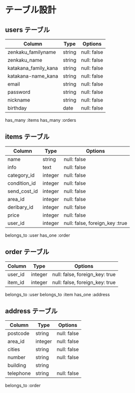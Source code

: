 # テーブル設計

## users テーブル

| Column                 | Type        | Options     |
| --------               | ------      | ----------- |
| zenkaku_familyname     | string      | null: false |
| zenkaku_name           | string      | null: false |
| katakana_family_kana   | string      | null: false |
| katakana-name_kana     | string      | null: false |
| email                  | string      | null: false |
| password               | string      | null: false |
| nickname               | string      | null: false |
| birthday               | date        | null: false |
has_many :items
has_many :orders


## items テーブル

| Column         | Type        | Options                        |
| ------         | ----------  | ------------------------------ |
| name           | string      | null: false |
| info           | text        | null: false |
| category_id    | integer     | null: false |
| condition_id   | integer     | null: false |
| send_cost_id   | integer     | null: false |
| area_id        | integer     | null: false |
| deribary_id    | integer     | null: false |
| price          | integer     | null: false |
| user_id        | integer     | null: false,  foreign_key :true |
belongs_to :user
has_one :order

## order テーブル

| Column   | Type       | Options                        |
| -------  | ---------- | ------------------------------ |
| user_id  | integer    | null: false, foreign_key: true|
| item_id  | integer    | null: false, foreign_key: true|
belongs_to :user
belongs_to :item
has_one :address

## address テーブル

 | Column    | Type       | Options                       |
 | -------   | ---------- | ------------------------------ |
 | postcode  | string     | null: false |
 | area_id   | integer    | null: false |
 | cities    | string     | null: false |
 | number    | string     | null: false |
 | building  | string     |                                |
 | telephone | string     | null: false |
 belongs_to :order